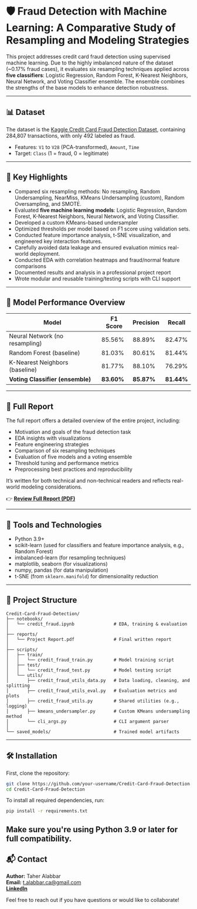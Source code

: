 # 🛡️ Fraud Detection with Machine Learning: A Comparative Study of Resampling and Modeling Strategies

This project addresses credit card fraud detection using supervised machine learning. Due to the highly imbalanced nature of the dataset (\~0.17% fraud cases), it evaluates six resampling techniques applied across **five classifiers**: Logistic Regression, Random Forest, K-Nearest Neighbors, Neural Network, and Voting Classifier ensemble. The ensemble combines the strengths of the base models to enhance detection robustness.

---

## 📊 Dataset

The dataset is the [Kaggle Credit Card Fraud Detection Dataset](https://www.kaggle.com/mlg-ulb/creditcardfraud), containing 284,807 transactions, with only 492 labeled as fraud.

* Features: `V1` to `V28` (PCA-transformed), `Amount`, `Time`
* Target: `Class` (1 = fraud, 0 = legitimate)

---

## 🧠 Key Highlights

* Compared six resampling methods: No resampling, Random Undersampling, NearMiss, KMeans Undersampling (custom), Random Oversampling, and SMOTE.
* Evaluated **five machine learning models**: Logistic Regression, Random Forest, K-Nearest Neighbors, Neural Network, and Voting Classifier.
* Developed a custom KMeans-based undersampler
* Optimized thresholds per model based on F1 score using validation sets.
* Conducted feature importance analysis, t-SNE visualization, and engineered key interaction features.
* Carefully avoided data leakage and ensured evaluation mimics real-world deployment.
* Conducted EDA with correlation heatmaps and fraud/normal feature comparisons
* Documented results and analysis in a professional project report
*  Wrote modular and reusable training/testing scripts with CLI support

---

## 🧪 Model Performance Overview

| Model                            | F1 Score   | Precision  | Recall     |
| -------------------------------- | ---------- | ---------- | ---------- |
| Neural Network (no resampling)   | 85.56%     | 88.89%     | 82.47%     |
| Random Forest (baseline)         | 81.03%     | 80.61%     | 81.44%     |
| K-Nearest Neighbors (baseline)   | 81.77%     | 88.10%     | 76.29%     |
| **Voting Classifier (ensemble)** | **83.60%** | **85.87%** | **81.44%** |

---

## 📄 Full Report

The full report offers a detailed overview of the entire project, including:

* Motivation and goals of the fraud detection task
* EDA insights with visualizations
* Feature engineering strategies
* Comparison of six resampling techniques
* Evaluation of five models and a voting ensemble
* Threshold tuning and performance metrics
* Preprocessing best practices and reproducibility

It’s written for both technical and non-technical readers and reflects real-world modeling considerations.

👉 [**Review Full Report (PDF)**](project_report.pdf)

---

## 🧰 Tools and Technologies

* Python 3.9+
* scikit-learn (used for classifiers and feature importance analysis, e.g., Random Forest)
* imbalanced-learn (for resampling techniques)
* matplotlib, seaborn (for visualizations)
* numpy, pandas (for data manipulation)
* t-SNE (from `sklearn.manifold`) for dimensionality reduction

---

## 📂 Project Structure

```
Credit-Card-Fraud-Detection/
├── notebooks/
│   └── credit_fraud.ipynb               # EDA, training & evaluation
│
├── reports/
│   └── Project Report.pdf               # Final written report
│
├── scripts/
│   ├── train/
│   │   └── credit_fraud_train.py        # Model training script
│   ├── test/
│   │   └── credit_fraud_test.py         # Model testing script
│   └── utils/
│       ├── credit_fraud_utils_data.py   # Data loading, cleaning, and splitting
│       ├── credit_fraud_utils_eval.py   # Evaluation metrics and plots
│       ├── credit_fraud_utils.py        # Shared utilities (e.g., logging)
│       ├── kmeans_undersampler.py       # Custom KMeans undersampling method
│       └── cli_args.py                  # CLI argument parser
│
└── saved_models/                        # Trained model artifacts

```
---
## 🛠️ Installation

First, clone the repository:

```bash
git clone https://github.com/your-username/Credit-Card-Fraud-Detection.git
cd Credit-Card-Fraud-Detection
```

To install all required dependencies, run:

```bash
pip install -r requirements.txt
```

Make sure you're using **Python 3.9 or later** for full compatibility.
---

## 📬 Contact

**Author:** Taher Alabbar  
**Email:** t.alabbar.ca@gmail.com  
[**LinkedIn**](https://www.linkedin.com/in/taher-alabbar/)  


Feel free to reach out if you have questions or would like to collaborate!
